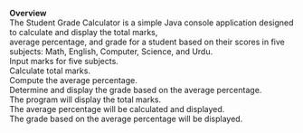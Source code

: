 <b>Overview</b>
    <br>
The Student Grade Calculator is a simple Java console application designed to calculate and display the total marks, <br>
average percentage, and grade for a student based on their scores in five subjects: Math, English, Computer, Science, and Urdu.
<br>
Input marks for five subjects.
<br>
Calculate total marks.
<br>
Compute the average percentage.
<br>
Determine and display the grade based on the average percentage.
<br>
The program will display the total marks.
<br>
The average percentage will be calculated and displayed.
<br>
The grade based on the average percentage will be displayed.